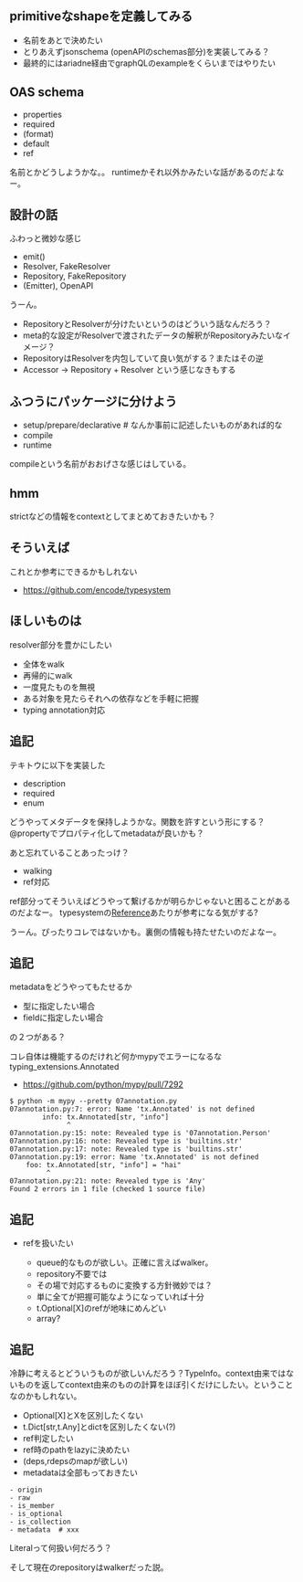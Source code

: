 ## primitiveなshapeを定義してみる

- 名前をあとで決めたい
- とりあえずjsonschema (openAPIのschemas部分)を実装してみる？
- 最終的にはariadne経由でgraphQLのexampleをくらいまではやりたい

## OAS schema

- properties
- required
- (format)
- default
- ref

名前とかどうしようかな。。
runtimeかそれ以外かみたいな話があるのだよなー。

## 設計の話

ふわっと微妙な感じ

- emit()
- Resolver, FakeResolver
- Repository, FakeRepository
- (Emitter), OpenAPI

うーん。

- RepositoryとResolverが分けたいというのはどういう話なんだろう？
- meta的な設定がResolverで渡されたデータの解釈がRepositoryみたいなイメージ？
- RepositoryはResolverを内包していて良い気がする？またはその逆
- Accessor -> Repository + Resolver という感じなきもする

## ふつうにパッケージに分けよう

- setup/prepare/declarative  # なんか事前に記述したいものがあれば的な
- compile
- runtime

compileという名前がおおげさな感じはしている。

## hmm

strictなどの情報をcontextとしてまとめておきたいかも？

## そういえば

これとか参考にできるかもしれない

- https://github.com/encode/typesystem


## ほしいものは

resolver部分を豊かにしたい

- 全体をwalk
- 再帰的にwalk
- 一度見たものを無視
- ある対象を見たらそれへの依存などを手軽に把握
- typing annotation対応

## 追記

テキトウに以下を実装した

- description
- required
- enum

どうやってメタデータを保持しようかな。関数を許すという形にする？
@propertyでプロパティ化してmetadataが良いかも？

あと忘れていることあったっけ？

- walking
- ref対応

ref部分ってそういえばどうやって繋げるかが明らかじゃないと困ることがあるのだよなー。
typesystemの[Reference](https://www.encode.io/typesystem/references/)あたりが参考になる気がする?

うーん。ぴったりコレではないかも。裏側の情報も持たせたいのだよなー。

## 追記

metadataをどうやってもたせるか

- 型に指定したい場合
- fieldに指定したい場合

の２つがある？

コレ自体は機能するのだけれど何かmypyでエラーになるなtyping_extensions.Annotated

- https://github.com/python/mypy/pull/7292

```console
$ python -m mypy --pretty 07annotation.py
07annotation.py:7: error: Name 'tx.Annotated' is not defined
        info: tx.Annotated[str, "info"]
              ^
07annotation.py:15: note: Revealed type is '07annotation.Person'
07annotation.py:16: note: Revealed type is 'builtins.str'
07annotation.py:17: note: Revealed type is 'builtins.str'
07annotation.py:19: error: Name 'tx.Annotated' is not defined
    foo: tx.Annotated[str, "info"] = "hai"
         ^
07annotation.py:21: note: Revealed type is 'Any'
Found 2 errors in 1 file (checked 1 source file)
```

## 追記

- refを扱いたい

  - queue的なものが欲しい。正確に言えばwalker。
  - repository不要では
  - その場で対応するものに変換する方針微妙では？
  - 単に全てが把握可能なようになっていれば十分
  - t.Optional[X]のrefが地味にめんどい
  - array?

## 追記

冷静に考えるとどういうものが欲しいんだろう？TypeInfo。context由来ではないものを返してcontext由来のものの計算をほぼ引くだけにしたい。ということなのかもしれない。

- Optional[X]とXを区別したくない
- t.Dict[str,t.Any]とdictを区別したくない(?)
- ref判定したい
- ref時のpathをlazyに決めたい
- (deps,rdepsのmapが欲しい)
- metadataは全部もっておきたい

```
- origin
- raw
- is_member
- is_optional
- is_collection
- metadata  # xxx
```

Literalって何扱い何だろう？

そして現在のrepositoryはwalkerだった説。
